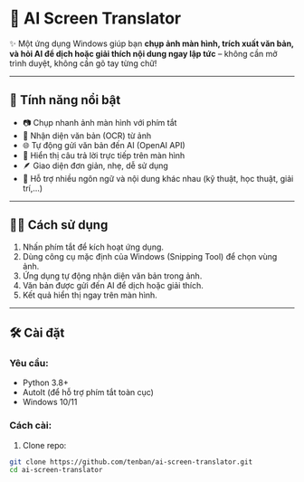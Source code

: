 # 📸 AI Screen Translator

✨ Một ứng dụng Windows giúp bạn **chụp ảnh màn hình, trích xuất văn bản, và hỏi AI để dịch hoặc giải thích nội dung ngay lập tức** – không cần mở trình duyệt, không cần gõ tay từng chữ!

---

## 🚀 Tính năng nổi bật

- 📷 Chụp nhanh ảnh màn hình với phím tắt
- 🧠 Nhận diện văn bản (OCR) từ ảnh
- 🌐 Tự động gửi văn bản đến AI (OpenAI API)
- 💬 Hiển thị câu trả lời trực tiếp trên màn hình
- 🪶 Giao diện đơn giản, nhẹ, dễ sử dụng
- 🧩 Hỗ trợ nhiều ngôn ngữ và nội dung khác nhau (kỹ thuật, học thuật, giải trí,...)

---

## 🧑‍💻 Cách sử dụng

1. Nhấn phím tắt để kích hoạt ứng dụng.
2. Dùng công cụ mặc định của Windows (Snipping Tool) để chọn vùng ảnh.
3. Ứng dụng tự động nhận diện văn bản trong ảnh.
4. Văn bản được gửi đến AI để dịch hoặc giải thích.
5. Kết quả hiển thị ngay trên màn hình.

---

## 🛠 Cài đặt

### Yêu cầu:
- Python 3.8+
- AutoIt (để hỗ trợ phím tắt toàn cục)
- Windows 10/11

### Cách cài:
1. Clone repo:
```bash
git clone https://github.com/tenban/ai-screen-translator.git
cd ai-screen-translator
